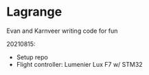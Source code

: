 # Lagrange
Evan and Karnveer writing code for fun 

20210815: 
- Setup repo
- Flight controller: Lumenier Lux F7 w/ STM32

